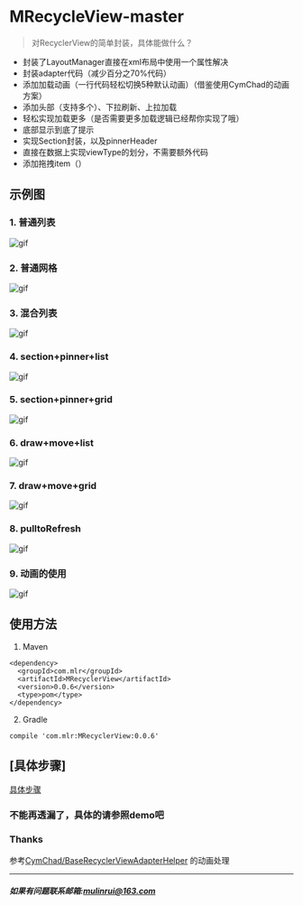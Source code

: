 # MRecycleView-master


> 对RecyclerView的简单封装，具体能做什么？
- 封装了LayoutManager直接在xml布局中使用一个属性解决
- 封装adapter代码（减少百分之70%代码）
- 添加加载动画（一行代码轻松切换5种默认动画）（借鉴使用CymChad的动画方案）
- 添加头部（支持多个）、下拉刷新、上拉加载
- 轻松实现加载更多（是否需要更多加载逻辑已经帮你实现了哦）
- 底部显示到底了提示
- 实现Section封装，以及pinnerHeader
- 直接在数据上实现viewType的划分，不需要额外代码
- 添加拖拽item（）

## 示例图
### 1. 普通列表
  ![gif](https://github.com/oneapp1e/MRecycleView-master/blob/master/gif/gif01.gif)
### 2. 普通网格
![gif](https://github.com/oneapp1e/MRecycleView-master/blob/master/gif/gif02.gif)
### 3. 混合列表
![gif](https://github.com/oneapp1e/MRecycleView-master/blob/master/gif/gif03.gif)
### 4. section+pinner+list
![gif](https://github.com/oneapp1e/MRecycleView-master/blob/master/gif/gif04.gif)
### 5. section+pinner+grid
![gif](https://github.com/oneapp1e/MRecycleView-master/blob/master/gif/gif05.gif)
### 6. draw+move+list
![gif](https://github.com/oneapp1e/MRecycleView-master/blob/master/gif/gif06.gif)
### 7. draw+move+grid
![gif](https://github.com/oneapp1e/MRecycleView-master/blob/master/gif/gif07.gif)
### 8. pulltoRefresh
![gif](https://github.com/oneapp1e/MRecycleView-master/blob/master/gif/gif08.gif)
### 9. 动画的使用
![gif](https://github.com/oneapp1e/MRecycleView-master/blob/master/gif/gif09.gif)

## 使用方法
1. Maven
```
<dependency>
  <groupId>com.mlr</groupId>
  <artifactId>MRecyclerView</artifactId>
  <version>0.0.6</version>
  <type>pom</type>
</dependency>
```
2. Gradle

```
compile 'com.mlr:MRecyclerView:0.0.6'
```

## [具体步骤]

[具体步骤](https://github.com/oneapp1e/MRecycleView-master/wiki)
 
### 不能再透漏了，具体的请参照demo吧

### Thanks

参考[CymChad/BaseRecyclerViewAdapterHelper](https://github.com/CymChad/BaseRecyclerViewAdapterHelper) 的动画处理

---
##### 如果有问题联系邮箱:mulinrui@163.com
  




